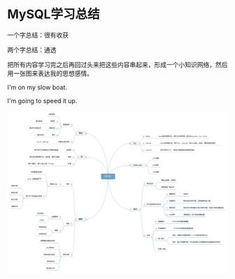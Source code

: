 # MySQL学习总结


一个字总结：很有收获

两个字总结：通透

把所有内容学习完之后再回过头来把这些内容串起来，形成一个小知识网络，然后用一张图来表达我的思想感情。

I'm on my slow boat. 

I'm going to speed it up.

![总结](/images/MySQL/summary.svg)
